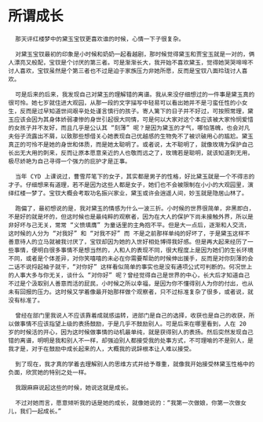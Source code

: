 # 所谓成长

      那天评红楼梦中的黛玉宝钗更喜欢谁的时候，心情一下子很复杂。

      对黛玉宝钗最初的印象是小时候和奶奶一起看越剧，那时候觉得黛玉和贾宝玉就是一对的，俩人漂亮又般配，宝钗是个讨厌的第三者。可是渐渐长大，我开始不喜欢黛玉，觉得她哭哭啼啼不讨人喜欢，宝钗虽然是个第三者也不过是迫于家族压力非她所愿，反而是宝钗八面玲珑讨人喜欢。

      可是后来的后来，我发现自己对黛玉的理解错的离谱。我从来没仔细想过的一件事是黛玉真的很可怜。她七岁就住进大观园，从那一段的文字描写中轻易可以看出她并不是刁蛮任性的小女生，反而是过早知道世间艰辛处处谨言慎行的孩子。寄人篱下的日子并不好过，可按照常理，黛玉应该会因为其身体娇弱凄惨的身世引起很大同情，可是何以大家对这个本应该被大家怜悯爱惜的女孩子并不友好，而且几乎是公认其 “刻薄” 呢？是因为黛玉的才气，哪怕落魄，也会对凡夫俗子流露出不屑，以致那些想借关心她表现自己优越感的生物免不了被识破用心的尴尬。黛玉真正的可怜不是她的身世和体质，而是她太聪明了。或者说，太不聪明了，就像玫瑰为保护自己长出无大用的刺来，反而让原本愿意亲近的人也敬而远之了，玫瑰若是聪明，就该知道刺无用，极尽娇艳为自己寻得一个强力的庇护才是正事。

      当年 CYD 上课说过，曹雪芹笔下的女子，其实都是男子的性格，好比黛玉就是一个不得志的才子。仔细想来有道理，若不是因为这些人都是女子，她们也不会被限制在小小的大观园里，演绎红楼一梦了。宝钗大概会考取功名振兴家业，黛玉或许会逍遥人间，妙玉就是隐居山林了。

      跑偏了，最初想说的是，我对黛玉的情感为什么一波三折。小时候的世界很简单，非黑即白，不是好的就是坏的，但这时候也是最纯粹的观察者，因为在大人的保护下尚未接触外界，所以是非好坏与己无关，常常 “义愤填膺” 为童话里的主角抱不平。但是大一点后，逐渐和人交流，这时候的人分为 “对我好” 和 “对我不好” 而 不是之前那样单纯的好坏了，于是黛玉这样不善意待人的立马就被我讨厌了，宝钗却因为她的入世好相处博得我好感。但是再大起来经历了一些事情，便明白很多事情不是想当然的，人和人的表现不同，很大程度上是因为她们的生长环境不同，或者是个体差异，对你笑嘻嘻的未必在你需要帮助的时候伸出援手，反而是对你刻薄的会二话不说捋起袖子就干，“对你好” 这样看似简单的事实也是没有通项公式可判断的。何况世上的人事大多与你无关，谈什么 “对你好” 呢？曾经觉得自己是世界的中心，长大后才知道自己不过是个汲取别人善意而活的屁民，小时候之所以幸福，是因为你不懂得别人为你的付出，也从未有回报的压力。这时候又学着像最开始那样做个观察者，只不过标准复杂了很多，或者说，就没有标准了。

      曾经在部门里我说人不应该靠着成就感运转，进部门是自己的选择，收获也是自己的收获，所以做事情不应该指望上级的表扬鼓励，于是几乎不鼓励别人。可是后来在哪里看到，人在 20 岁的时候活的开心，因为这时候做事情的动机最单纯，就是获得别人的表扬。然后突然发现自己错的离谱，明明是我和别人不一样，却强迫别人都接受我的处事方式，不可理喻的不是别人，是我才是，对于在鼓励中成长起来的人，大概我的说辞根本让人难以接受。

      到了现在，我才真的学着去理解别人的思维方式并给予尊重，就像我开始接受林黛玉性格中的负面，欣赏她的特别之处一样。

      我跟麻麻说起这些的时候，她说这就是成长。

      不过对她而言，愿意倾听我的话是她的成长，就像她说的：“我第一次做娘，你第一次做女儿，我们一起成长。”